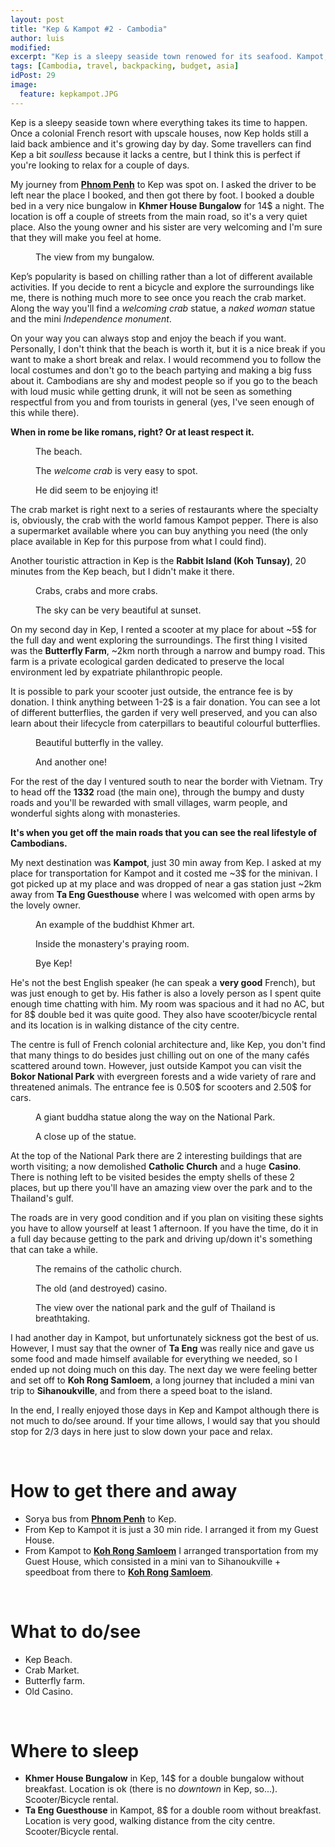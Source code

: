 ```yaml
---
layout: post
title: "Kep & Kampot #2 - Cambodia"
author: luis
modified:
excerpt: "Kep is a sleepy seaside town renowed for its seafood. Kampot, also sleepy, its the home to the arguably best pepper in the world."
tags: [Cambodia, travel, backpacking, budget, asia]
idPost: 29
image:
  feature: kepkampot.JPG
---
```


Kep is a sleepy seaside town where everything takes its time to happen. Once a colonial French resort with upscale houses, now Kep holds still a laid back ambience and it's growing day by day. Some travellers can find Kep a bit <i>soulless</i> because it lacks a centre, but I think this is perfect if you're looking to relax for a couple of days.

My journey from <b><a href="{{site.url}}/PhnomPenh" target="_blank">Phnom Penh</a></b> to Kep was spot on. I asked the driver to be left near the place I booked, and then got there by foot. I booked a double bed in a very nice bungalow in <b>Khmer House Bungalow</b> for 14$ a night. The location is off a couple of streets from the main road, so it's a very quiet place. Also the young owner and his sister are very welcoming and I'm sure that they will make you feel at home.

<figure>
	<a href="../images/cambodia/kep/kep1.JPG"><img src="../images/blank.JPG" alt="" data-echo="../images/cambodia/kep/kep1.JPG"></a>
	<figcaption>The view from my bungalow.</figcaption>
</figure>

Kep’s popularity is based on chilling rather than a lot of different available activities. If you decide to rent a bicycle and explore the surroundings like me, there is nothing much more to see once you reach the crab market. Along the way you'll find a <i>welcoming crab</i> statue, a <i>naked woman</i> statue and the mini <i>Independence monument</i>.

On your way you can always stop and enjoy the beach if you want. Personally, I don't think that the beach is worth it, but it is a nice break if you want to make a short break and relax. I would recommend you to follow the local costumes and don't go to the beach partying and making a big fuss about it. Cambodians are shy and modest people so if you go to the beach with loud music while getting drunk, it will not be seen as something respectful from you and from tourists in general (yes, I've seen enough of this while there).

<b><highlight><middle>When in rome be like romans, right? Or at least respect it.</middle></highlight></b>

<figure>
	<a href="../images/cambodia/kep/kep2.JPG"><img src="../images/blank.JPG" alt="" data-echo="../images/cambodia/kep/kep2.JPG"></a>
	<figcaption>The beach.</figcaption>
</figure>

<figure>
	<a href="../images/cambodia/kep/kep3.JPG"><img src="../images/blank.JPG" alt="" data-echo="../images/cambodia/kep/kep3.JPG"></a>
	<figcaption>The <i>welcome crab</i> is very easy to spot.</figcaption>
</figure>

<figure>
	<a href="../images/cambodia/kep/kep4.JPG"><img src="../images/blank.JPG" alt="" data-echo="../images/cambodia/kep/kep4.JPG"></a>
	<figcaption>He did seem to be enjoying it!</figcaption>
</figure>

The crab market is right next to a series of restaurants where the specialty is, obviously, the crab with the world famous Kampot pepper. There is also a supermarket available where you can buy anything you need (the only place available in Kep for this purpose from what I could find).

Another touristic attraction in Kep is the <b>Rabbit Island (Koh Tunsay)</b>, 20 minutes from the Kep beach, but I didn't make it there.

<figure>
	<a href="../images/cambodia/kep/kep5.JPG"><img src="../images/blank.JPG" alt="" data-echo="../images/cambodia/kep/kep5.JPG"></a>
	<figcaption>Crabs, crabs and more crabs.</figcaption>
</figure>

<figure>
	<a href="../images/cambodia/kep/kep6.JPG"><img src="../images/blank.JPG" alt="" data-echo="../images/cambodia/kep/kep6.JPG"></a>
	<figcaption>The sky can be very beautiful at sunset.</figcaption>
</figure>

On my second day in Kep, I rented a scooter at my place for about ~5$ for the full day and went exploring the surroundings. The first thing I visited was the <b>Butterfly Farm</b>, ~2km north through a narrow and bumpy road. This farm is a private ecological garden dedicated to preserve the local environment led by expatriate philanthropic people.

It is possible to park your scooter just outside, the entrance fee is by donation. I think anything between 1-2$ is a fair donation. You can see a lot of different butterflies, the garden if very well preserved, and you can also learn about their lifecycle from caterpillars to beautiful colourful butterflies.

<figure>
	<a href="../images/cambodia/kep/kep7.JPG"><img src="../images/blank.JPG" alt="" data-echo="../images/cambodia/kep/kep7.JPG"></a>
	<figcaption>Beautiful butterfly in the valley.</figcaption>
</figure>

<figure>
	<a href="../images/cambodia/kep/kep8.JPG"><img src="../images/blank.JPG" alt="" data-echo="../images/cambodia/kep/kep8.JPG"></a>
	<figcaption>And another one!</figcaption>
</figure>

For the rest of the day I ventured south to near the border with Vietnam. Try to head off the <b>1332</b> road (the main one), through the bumpy and dusty roads and you'll be rewarded with small villages, warm people, and wonderful sights along with monasteries.

<b><highlight><middle>It's when you get off the main roads that you can see the real lifestyle of Cambodians.</middle></highlight></b>

My next destination was <b>Kampot</b>, just 30 min away from Kep. I asked at my place for transportation for Kampot and it costed me ~3$ for the minivan. I got picked up at my place and was dropped of near a gas station just ~2km away from <b>Ta Eng Guesthouse</b> where I was welcomed with open arms by the lovely owner.

<figure>
	<a href="../images/cambodia/kep/kep9.JPG"><img src="../images/blank.JPG" alt="" data-echo="../images/cambodia/kep/kep9.JPG"></a>
	<figcaption>An example of the buddhist Khmer art.</figcaption>
</figure>

<figure>
	<a href="../images/cambodia/kep/kep10.JPG"><img src="../images/blank.JPG" alt="" data-echo="../images/cambodia/kep/kep10.JPG"></a>
	<figcaption>Inside the monastery's praying room.</figcaption>
</figure>

<figure>
	<a href="../images/cambodia/kep/kep11.JPG"><img src="../images/blank.JPG" alt="" data-echo="../images/cambodia/kep/kep11.JPG"></a>
	<figcaption>Bye Kep!</figcaption>
</figure>

He's not the best English speaker (he can speak a <b>very good</b> French), but was just enough to get by. His father is also a lovely person as I spent quite enough time chatting with him. My room was spacious and it had no AC, but for 8$ double bed it was quite good. They also have scooter/bicycle rental and its location is in walking distance of the city centre.

The centre is full of French colonial architecture and, like Kep, you don't find that many things to do besides just chilling out on one of the many cafés scattered around town. However, just outside Kampot you can visit the <b>Bokor National Park</b> with evergreen forests and a wide variety of rare and threatened animals. The entrance fee is 0.50$ for scooters and 2.50$ for cars.

<figure>
	<a href="../images/cambodia/kampot/kampot1.JPG"><img src="../images/blank.JPG" alt="" data-echo="../images/cambodia/kampot/kampot1.JPG"></a>
	<figcaption>A giant buddha statue along the way on the National Park.</figcaption>
</figure>

<figure>
	<a href="../images/cambodia/kampot/kampot2.JPG"><img src="../images/blank.JPG" alt="" data-echo="../images/cambodia/kampot/kampot2.JPG"></a>
	<figcaption>A close up of the statue.</figcaption>
</figure>

At the top of the National Park there are 2 interesting buildings that are worth visiting; a now demolished <b>Catholic Church</b> and a huge <b>Casino</b>. There is nothing left to be visited besides the empty shells of these 2 places, but up there you'll have an amazing view over the park and to the Thailand's gulf.

The roads are in very good condition and if you plan on visiting these sights you have to allow yourself at least 1 afternoon. If you have the time, do it in a full day because getting to the park and driving up/down it's something that can take a while.

<figure>
	<a href="../images/cambodia/kampot/kampot3.JPG"><img src="../images/blank.JPG" alt="" data-echo="../images/cambodia/kampot/kampot3.JPG"></a>
	<figcaption>The remains of the catholic church.</figcaption>
</figure>

<figure>
	<a href="../images/cambodia/kampot/kampot5.JPG"><img src="../images/blank.JPG" alt="" data-echo="../images/cambodia/kampot/kampot5.JPG"></a>
	<figcaption>The old (and destroyed) casino.</figcaption>
</figure>

<figure>
	<a href="../images/cambodia/kampot/kampot4.JPG"><img src="../images/blank.JPG" alt="" data-echo="../images/cambodia/kampot/kampot4.JPG"></a>
	<figcaption>The view over the national park and the gulf of Thailand is breathtaking.</figcaption>
</figure>

I had another day in Kampot, but unfortunately sickness got the best of us. However, I must say that the owner of <b>Ta Eng</b> was really nice and gave us some food and made himself available for everything we needed, so I ended up not doing much on this day. The next day we were feeling better and set off to <b>Koh Rong Samloem</b>, a long journey that included a mini van trip to <b>Sihanoukville</b>, and from there a speed boat to the island.

In the end, I really enjoyed those days in Kep and Kampot although there is not much to do/see around. If your time allows, I would say that you should stop for 2/3 days in here just to slow down your pace and relax.

<br>
<h1>How to get there and away</h1>
<ul>
<li>Sorya bus from <b><a href="{{site.url}}/PhnomPenh" target="_blank">Phnom Penh</a></b> to Kep.</li>
<li>From Kep to Kampot it is just a 30 min ride. I arranged it from my Guest House.</li>
<li>From Kampot to <b><a href="{{site.url}}/Samloem" target="_blank">Koh Rong Samloem</a></b> I arranged transportation from my Guest House, which consisted in a mini van to Sihanoukville + speedboat from there to <b><a href="{{site.url}}/Samloem" target="_blank">Koh Rong Samloem</a></b>.</li>
</ul>

<br>
<h1>What to do/see</h1>
<ul>
<li>Kep Beach.</li>
<li>Crab Market.</li>
<li>Butterfly farm.</li>
<li>Old Casino.</li>
</ul>

<br>
<h1>Where to sleep</h1>
<ul>
<li><b>Khmer House Bungalow</b> in Kep, 14$ for a double bungalow without breakfast. Location is ok (there is no <i>downtown</i> in Kep, so...). Scooter/Bicycle rental.</li>
<li><b>Ta Eng Guesthouse</b> in Kampot, 8$ for a double room without breakfast. Location is very good, walking distance from the city centre. Scooter/Bicycle rental.</li>
</ul>
